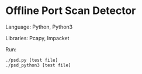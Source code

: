 # Offline Port Scan Detector

Language: Python, Python3

Libraries: Pcapy, Impacket

Run:
```
./psd.py [test file]
./psd_python3 [test file]
```
